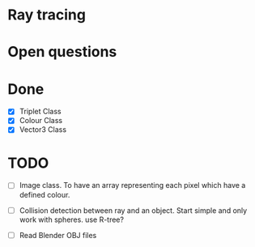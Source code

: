 # Ray tracing

# Open questions

# Done
- [x] Triplet Class
- [x] Colour Class
- [x] Vector3 Class

# TODO
- [ ] Image class. To have an array representing each pixel which have a
  defined colour.
- [ ] Collision detection between ray and an object. Start simple and only work
  with spheres. use R-tree?
- [ ] Read Blender OBJ files

